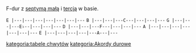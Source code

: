 F-dur z [septymą małą](septyma_mała "wikilink") i
[tercją](tercja "wikilink") w basie.

`E |---|---|---|---|---|---|---`
`B |---|---|---C---|---|---|---`
`G |---|---|---E♭--|---|---|---`
`D |---|---|---F---|---|---|---`
`A |---|---|---|---|---|---|---`
`E |---|---|---|---|---A---|---`

[kategoria:tabele chwytów](kategoria:tabele_chwytów "wikilink")
[kategoria:Akordy durowe](kategoria:Akordy_durowe "wikilink")